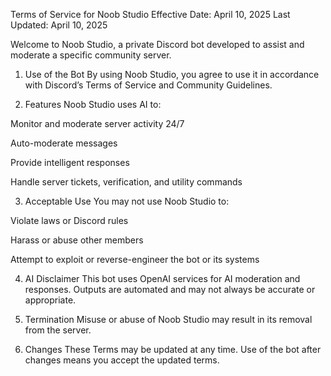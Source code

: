 Terms of Service for Noob Studio
Effective Date: April 10, 2025
Last Updated: April 10, 2025

Welcome to Noob Studio, a private Discord bot developed to assist and moderate a specific community server.

1. Use of the Bot
By using Noob Studio, you agree to use it in accordance with Discord’s Terms of Service and Community Guidelines.

2. Features
Noob Studio uses AI to:

Monitor and moderate server activity 24/7

Auto-moderate messages

Provide intelligent responses

Handle server tickets, verification, and utility commands

3. Acceptable Use
You may not use Noob Studio to:

Violate laws or Discord rules

Harass or abuse other members

Attempt to exploit or reverse-engineer the bot or its systems

4. AI Disclaimer
This bot uses OpenAI services for AI moderation and responses. Outputs are automated and may not always be accurate or appropriate.

5. Termination
Misuse or abuse of Noob Studio may result in its removal from the server.

6. Changes
These Terms may be updated at any time. Use of the bot after changes means you accept the updated terms.
